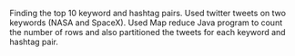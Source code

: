 Finding the top 10 keyword and hashtag pairs. Used twitter tweets on two keywords (NASA and SpaceX). Used Map reduce Java program to count the number of rows and also partitioned the tweets for each keyword and hashtag pair.
